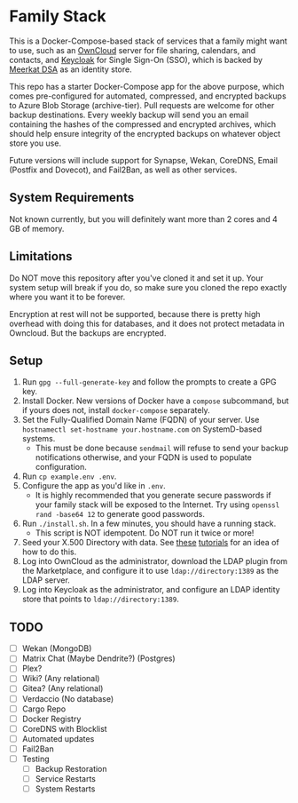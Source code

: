 # Family Stack

This is a Docker-Compose-based stack of services that a family might want to
use, such as an [OwnCloud](https://owncloud.com/) server for file sharing,
calendars, and contacts, and [Keycloak](https://www.keycloak.org/) for Single
Sign-On (SSO), which is backed by
[Meerkat DSA](https://wildboar-software.github.io/directory/) as an identity
store.

This repo has a starter Docker-Compose app for the above purpose, which comes
pre-configured for automated, compressed, and encrypted backups to Azure Blob
Storage (archive-tier). Pull requests are welcome for other backup destinations.
Every weekly backup will send you an email containing the hashes of the
compressed and encrypted archives, which should help ensure integrity of the
encrypted backups on whatever object store you use.

Future versions will include support for Synapse, Wekan, CoreDNS, Email
(Postfix and Dovecot), and Fail2Ban, as well as other services.

## System Requirements

Not known currently, but you will definitely want more than 2 cores and 4 GB of
memory.

## Limitations

Do NOT move this repository after you've cloned it and set it up. Your system
setup will break if you do, so make sure you cloned the repo exactly where you
want it to be forever.

Encryption at rest will not be supported, because there is pretty high overhead
with doing this for databases, and it does not protect metadata in Owncloud.
But the backups are encrypted.

## Setup

1. Run `gpg --full-generate-key` and follow the prompts to create a GPG key.
2. Install Docker. New versions of Docker have a `compose` subcommand, but if
   yours does not, install `docker-compose` separately.
3. Set the Fully-Qualified Domain Name (FQDN) of your server. Use
   `hostnamectl set-hostname your.hostname.com` on SystemD-based systems.
   - This must be done because `sendmail` will refuse to send your backup
     notifications otherwise, and your FQDN is used to populate configuration.
4. Run `cp example.env .env`.
5. Configure the app as you'd like in `.env`.
   - It is highly recommended that you generate secure passwords if your family
     stack will be exposed to the Internet. Try using `openssl rand -base64 12`
     to generate good passwords.
6. Run `./install.sh`. In a few minutes, you should have a running stack.
   - This script is NOT idempotent. Do NOT run it twice or more!
7. Seed your X.500 Directory with data. See [these](https://wildboar-software.github.io/directory/docs/tutorial01)
   [tutorials](https://wildboar-software.github.io/directory/docs/tutorial02) for
   an idea of how to do this.
8. Log into OwnCloud as the administrator, download the LDAP plugin from the
   Marketplace, and configure it to use `ldap://directory:1389` as the LDAP
   server.
9. Log into Keycloak as the administrator, and configure an LDAP identity
   store that points to `ldap://directory:1389`.

## TODO

- [ ] Wekan (MongoDB)
- [ ] Matrix Chat (Maybe Dendrite?) (Postgres)
- [ ] Plex?
- [ ] Wiki? (Any relational)
- [ ] Gitea? (Any relational)
- [ ] Verdaccio (No database)
- [ ] Cargo Repo
- [ ] Docker Registry
- [ ] CoreDNS with Blocklist
- [ ] Automated updates
- [ ] Fail2Ban
- [ ] Testing
  - [ ] Backup Restoration
  - [ ] Service Restarts
  - [ ] System Restarts
